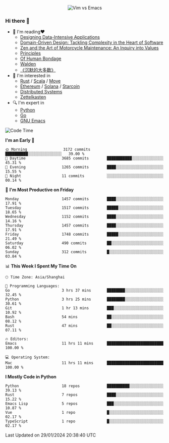<p align="center">
    <img src="https://gist.githubusercontent.com/coldnight/e696baffb094e71c96cb302118878eae/raw/40ea5053a6f66cc65f90f437e4173497da225958/banner.gif" alt="Vim vs Emacs" />
</p>

### Hi there 👋

- 📖 I'm reading❤️
    + [Designing Data-Intensive Applications](https://www.oreilly.com/library/view/designing-data-intensive-applications/9781491903063/)
    + [Domain-Driven Design: Tackling Complexity in the Heart of Software](https://www.dddcommunity.org/book/evans_2003/)
    + [Zen and the Art of Motorcycle Maintenance: An Inquiry into Values](https://en.wikipedia.org/wiki/Zen_and_the_Art_of_Motorcycle_Maintenance)
    + [Principles](https://www.principles.com/)
    + [Of Human Bondage](https://en.wikipedia.org/wiki/Of_Human_Bondage)
    + [Walden](https://en.wikipedia.org/wiki/Walden)
    + [《沉默的大多数》](https://en.wikipedia.org/wiki/Silent_majority)
- 🌱 I'm interested in
    + [Rust](https://www.rust-lang.org/) / [Scala](https://www.scala-lang.org/) / [Move](https://github.com/move-language/move/)
    + [Ethereum](https://ethereum.org/en/) / [Solana](https://solana.com/) / [Starcoin](https://github.com/starcoinorg/starcoin)
	+ [Distributed Systems](https://www.linuxzen.com/notes/topics/20200320174417_%E5%88%86%E5%B8%83%E5%BC%8F/)
	+ [Zettelkasten](https://www.linuxzen.com/notes/notes/20220120080920-slip_box/)
- 🔍 I'm expert in
    + [Python](https://www.python.org/)
    + [Go](https://go.dev/)
    + [GNU Emacs](https://www.gnu.org/software/emacs/)

<!--START_SECTION:waka-->
![Code Time](http://img.shields.io/badge/Code%20Time-2%2C637%20hrs%2044%20mins-blue)

**I'm an Early 🐤** 

```text
🌞 Morning                3172 commits        ██████████░░░░░░░░░░░░░░░   39.00 % 
🌆 Daytime                3685 commits        ███████████░░░░░░░░░░░░░░   45.31 % 
🌃 Evening                1265 commits        ████░░░░░░░░░░░░░░░░░░░░░   15.55 % 
🌙 Night                  11 commits          ░░░░░░░░░░░░░░░░░░░░░░░░░   00.14 % 
```
📅 **I'm Most Productive on Friday** 

```text
Monday                   1457 commits        ████░░░░░░░░░░░░░░░░░░░░░   17.91 % 
Tuesday                  1517 commits        █████░░░░░░░░░░░░░░░░░░░░   18.65 % 
Wednesday                1152 commits        ████░░░░░░░░░░░░░░░░░░░░░   14.16 % 
Thursday                 1457 commits        ████░░░░░░░░░░░░░░░░░░░░░   17.91 % 
Friday                   1748 commits        █████░░░░░░░░░░░░░░░░░░░░   21.49 % 
Saturday                 490 commits         ██░░░░░░░░░░░░░░░░░░░░░░░   06.02 % 
Sunday                   312 commits         █░░░░░░░░░░░░░░░░░░░░░░░░   03.84 % 
```


📊 **This Week I Spent My Time On** 

```text
🕑︎ Time Zone: Asia/Shanghai

💬 Programming Languages: 
Go                       3 hrs 37 mins       ████████░░░░░░░░░░░░░░░░░   32.45 % 
Python                   3 hrs 25 mins       ████████░░░░░░░░░░░░░░░░░   30.61 % 
Git                      1 hr 13 mins        ███░░░░░░░░░░░░░░░░░░░░░░   10.92 % 
Bash                     54 mins             ██░░░░░░░░░░░░░░░░░░░░░░░   08.12 % 
Rust                     47 mins             ██░░░░░░░░░░░░░░░░░░░░░░░   07.11 % 

🔥 Editors: 
Emacs                    11 hrs 11 mins      █████████████████████████   100.00 % 

💻 Operating System: 
Mac                      11 hrs 11 mins      █████████████████████████   100.00 % 
```

**I Mostly Code in Python** 

```text
Python                   18 repos            ██████████░░░░░░░░░░░░░░░   39.13 % 
Rust                     7 repos             ████░░░░░░░░░░░░░░░░░░░░░   15.22 % 
Emacs Lisp               5 repos             ███░░░░░░░░░░░░░░░░░░░░░░   10.87 % 
Vue                      1 repo              █░░░░░░░░░░░░░░░░░░░░░░░░   02.17 % 
TypeScript               1 repo              █░░░░░░░░░░░░░░░░░░░░░░░░   02.17 % 
```




 Last Updated on 29/01/2024 20:38:40 UTC
<!--END_SECTION:waka-->
